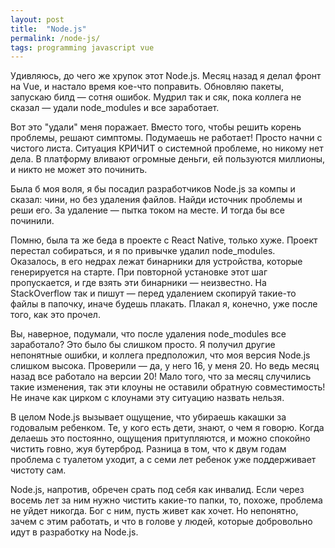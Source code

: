 ```yaml
---
layout: post
title:  "Node.js"
permalink: /node-js/
tags: programming javascript vue
---
```


Удивляюсь, до чего же хрупок этот Node.js. Месяц назад я делал фронт на Vue, и
настало время кое-что поправить. Обновляю пакеты, запускаю билд — сотня
ошибок. Мудрил так и сяк, пока коллега не сказал — удали node_modules и все
заработает.

Вот это "удали" меня поражает. Вместо того, чтобы решить корень проблемы, решают
симптомы. Подумаешь не работает! Просто начни с чистого листа. Ситуация КРИЧИТ о
системной проблеме, но никому нет дела. В платформу вливают огромные деньги, ей
пользуются миллионы, и никто не может это починить.

Была б моя воля, я бы посадил разработчиков Node.js за компы и сказал: чини, но
без удаления файлов. Найди источник проблемы и реши его. За удаление — пытка
током на месте. И тогда бы все починили.

Помню, была та же беда в проекте с React Native, только хуже. Проект перестал
собираться, и я по привычке удалил node_modules. Оказалось, в его недрах лежат
бинарники для устройства, которые генерируется на старте. При повторной
установке этот шаг пропускается, и где взять эти бинарники — неизвестно. На
StackOverflow так и пишут — перед удалением скопируй такие-то файлы в папочку,
иначе будешь плакать. Плакал я, конечно, уже после того, как это прочел.

Вы, наверное, подумали, что после удаления node_modules все заработало? Это было
бы слишком просто. Я получил другие непонятные ошибки, и коллега предположил,
что моя версия Node.js слишком высока. Проверили — да, у него 16, у меня 20. Но
ведь месяц назад все работало на версии 20! Мало того, что за месяц случились
такие изменения, так эти клоуны не оставили обратную совместимость! Не иначе как
цирком с клоунами эту ситуацию назвать нельзя.

В целом Node.js вызывает ощущение, что убираешь какашки за годовалым
ребенком. Те, у кого есть дети, знают, о чем я говорю. Когда делаешь это
постоянно, ощущения притупляются, и можно спокойно чистить говно, жуя
бутерброд. Разница в том, что к двум годам проблема с туалетом уходит, а с семи
лет ребенок уже поддерживает чистоту сам.

Node.js, напротив, обречен срать под себя как инвалид. Если через восемь лет за
ним нужно чистить какие-то папки, то, похоже, проблема не уйдет никогда. Бог с
ним, пусть живет как хочет. Но непонятно, зачем с этим работать, и что в голове
у людей, которые добровольно идут в разработку на Node.js.
